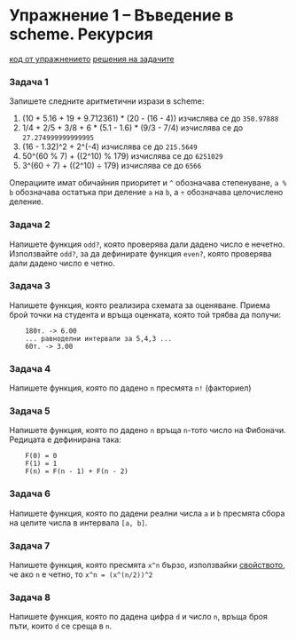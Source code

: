 # Упражнение 1 – Въведение в scheme. Рекурсия

[код от упражнението](class.rkt)
[решения на задачите](solutions.rkt)

### Задача 1
Запишете следните аритметични изрази в scheme:
1. (10 + 5.16 + 19 + 9.712361) * (20 - (16 - 4))    изчислява се до `350.97888`
2. 1/4 + 2/5 + 3/8 + 6 * (5.1 - 1.6) * (9/3 - 7/4)    изчислява се до `27.274999999999995`
3. (16 - 1.32)^2 + 2^(-4)    изчислява се до `215.5649`
4. 50^(60 % 7) + ((2^10) % 179)    изчислява се до `6251029`
5. 3^(60 ÷ 7) + ((2^10) ÷ 179)    изчислява се до `6566`

Операциите имат обичайния приоритет и `^` обозначава степенуване, `a % b` обозначава остатъка при деление `a` на `b`, a `÷` обозначава целочислено деление.

### Задача 2
Напишете функция `odd?`, която проверява дали дадено число е нечетно. Използвайте `odd?`, за да дефинирате функция `even?`, която проверява дали дадено число е четно.

### Задача 3
Напишете функция, която реализира схемата за оценяване. Приема брой точки на студента и връща оценката, която той трябва да получи:
```
    180т. -> 6.00
    ... равноделни интервали за 5,4,3 ...
    60т. -> 3.00
```

### Задача 4
Напишете функция, която по дадено `n` пресмята `n!` (факториел)

### Задача 5
Напишете функция, която по дадено `n` връща `n`-тото число на Фибоначи. Редицата е дефинирана така:
```
    F(0) = 0
    F(1) = 1
    F(n) = F(n - 1) + F(n - 2)
```

### Задача 6
Напишете функция, която по дадени реални числа `a` и `b` пресмята сбора на целите числа в интервала `[a, b]`.

### Задача 7
Напишете функция, която пресмята `x^n` бързо, използвайки [свойството](https://en.wikipedia.org/wiki/Exponentiation_by_squaring), че ако `n` е четно, то `x^n = (x^(n/2))^2`

### Задача 8
Напишете функция, която по дадена цифра `d` и число `n`, връща броя пъти, които `d` се среща в `n`.
